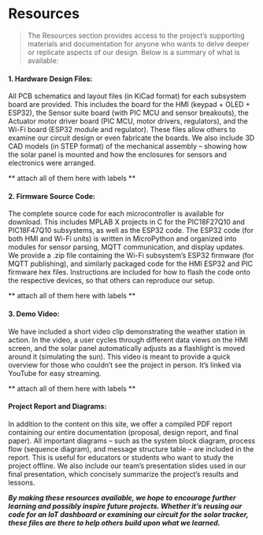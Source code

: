 # Resources

> The Resources section provides access to the project’s supporting materials and documentation for anyone who wants to delve deeper or replicate aspects of our design. Below is a summary of what is available:


#### 1. Hardware Design Files:
All PCB schematics and layout files (in KiCad format) for each subsystem board are provided. This includes the board for the HMI (keypad + OLED + ESP32), the Sensor suite board (with PIC MCU and sensor breakouts), the Actuator motor driver board (PIC MCU, motor drivers, regulators), and the Wi-Fi board (ESP32 module and regulator). These files allow others to examine our circuit design or even fabricate the boards. We also include 3D CAD models (in STEP format) of the mechanical assembly – showing how the solar panel is mounted and how the enclosures for sensors and electronics were arranged.

   ** attach all of them here with labels **

#### 2. Firmware Source Code:
The complete source code for each microcontroller is available for download. This includes MPLAB X projects in C for the PIC18F27Q10 and PIC18F47Q10 subsystems, as well as the ESP32 code. The ESP32 code (for both HMI and Wi-Fi units) is written in MicroPython and organized into modules for sensor parsing, MQTT communication, and display updates. We provide a .zip file containing the Wi-Fi subsystem’s ESP32 firmware (for MQTT publishing), and similarly packaged code for the HMI ESP32 and PIC firmware hex files. Instructions are included for how to flash the code onto the respective devices, so that others can reproduce our setup. 

** attach all of them here with labels **

#### 3. Demo Video:
We have included a short video clip demonstrating the weather station in action. In the video, a user cycles through different data views on the HMI screen, and the solar panel automatically adjusts as a flashlight is moved around it (simulating the sun). This video is meant to provide a quick overview for those who couldn’t see the project in person. It’s linked via YouTube for easy streaming. 

** attach all of them here with labels **

#### Project Report and Diagrams:
In addition to the content on this site, we offer a compiled PDF report containing our entire documentation (proposal, design report, and final paper). All important diagrams – such as the system block diagram, process flow (sequence diagram), and message structure table – are included in the report. This is useful for educators or students who want to study the project offline. We also include our team’s presentation slides used in our final presentation, which concisely summarize the project’s results and lessons. 



***By making these resources available, we hope to encourage further learning and possibly inspire future projects. Whether it’s reusing our code for an IoT dashboard or examining our circuit for the solar tracker, these files are there to help others build upon what we learned.***